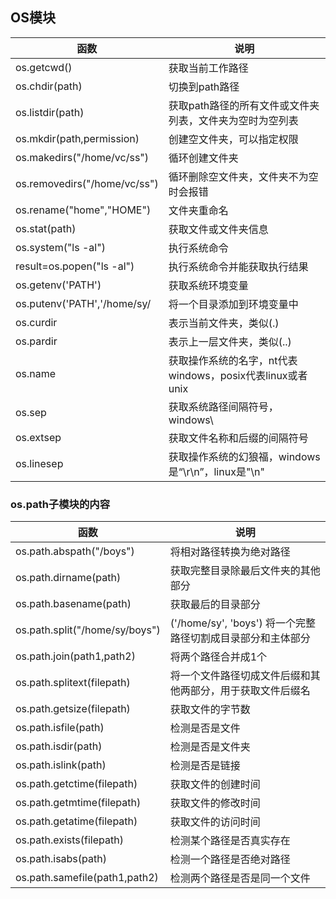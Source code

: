 ## OS模块

| 函数                         | 说明                                                      |
| ---------------------------- | --------------------------------------------------------- |
| os.getcwd()                  | 获取当前工作路径                                          |
| os.chdir(path)               | 切换到path路径                                            |
| os.listdir(path)             | 获取path路径的所有文件或文件夹列表，文件夹为空时为空列表  |
| os.mkdir(path,permission)    | 创建空文件夹，可以指定权限                                |
| os.makedirs("/home/vc/ss")   | 循环创建文件夹                                            |
| os.removedirs("/home/vc/ss") | 循环删除空文件夹，文件夹不为空时会报错                    |
| os.rename("home","HOME")     | 文件夹重命名                                              |
| os.stat(path)                | 获取文件或文件夹信息                                      |
| os.system("ls -al")          | 执行系统命令                                              |
| result=os.popen("ls -al")    | 执行系统命令并能获取执行结果                              |
| os.getenv('PATH')            | 获取系统环境变量                                          |
| os.putenv('PATH','/home/sy/  | 将一个目录添加到环境变量中                                |
| os.curdir                    | 表示当前文件夹，类似(.)                                   |
| os.pardir                    | 表示上一层文件夹，类似(..)                                |
| os.name                      | 获取操作系统的名字，nt代表windows，posix代表linux或者unix |
| os.sep                       | 获取系统路径间隔符号，windows\                            |
| os.extsep                    | 获取文件名称和后缀的间隔符号                              |
| os.linesep                   | 获取操作系统的幻狼福，windows是“\r\n”，linux是"\n"        |

### os.path子模块的内容

| 函数                           | 说明                                                        |
| ------------------------------ | ----------------------------------------------------------- |
| os.path.abspath("/boys")       | 将相对路径转换为绝对路径                                    |
| os.path.dirname(path)          | 获取完整目录除最后文件夹的其他部分                          |
| os.path.basename(path)         | 获取最后的目录部分                                          |
| os.path.split("/home/sy/boys") | ('/home/sy', 'boys') 将一个完整路径切割成目录部分和主体部分 |
| os.path.join(path1,path2)      | 将两个路径合并成1个                                         |
| os.path.splitext(filepath)     | 将一个文件路径切成文件后缀和其他两部分，用于获取文件后缀名  |
| os.path.getsize(filepath)      | 获取文件的字节数                                            |
| os.path.isfile(path)           | 检测是否是文件                                              |
| os.path.isdir(path)            | 检测是否是文件夹                                            |
| os.path.islink(path)           | 检测是否是链接                                              |
| os.path.getctime(filepath)     | 获取文件的创建时间                                          |
| os.path.getmtime(filepath)     | 获取文件的修改时间                                          |
| os.path.getatime(filepath)     | 获取文件的访问时间                                          |
| os.path.exists(filepath)       | 检测某个路径是否真实存在                                    |
| os.path.isabs(path)            | 检测一个路径是否绝对路径                                    |
| os.path.samefile(path1,path2)  | 检测两个路径是否是同一个文件                                |

